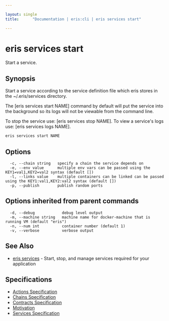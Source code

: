 ```yaml
---

layout: single
title:      "Documentation | eris:cli | eris services start"

---
```


# eris services start

Start a service.

## Synopsis

Start a service according to the service definition file which
eris stores in the ~/.eris/services directory.

The [eris services start NAME] command by default will put the
service into the background so its logs will not be viewable
from the command line.

To stop the service use:      [eris services stop NAME].
To view a service's logs use: [eris services logs NAME].

```bash
eris services start NAME
```

## Options

```
  -c, --chain string   specify a chain the service depends on
  -e, --env value      multiple env vars can be passed using the KEY1=val1,KEY2=val2 syntax (default [])
  -l, --links value    multiple containers can be linked can be passed using the KEY1:val1,KEY2:val2 syntax (default [])
  -p, --publish        publish random ports
```

## Options inherited from parent commands

```
  -d, --debug            debug level output
  -m, --machine string   machine name for docker-machine that is running VM (default "eris")
  -n, --num int          container number (default 1)
  -v, --verbose          verbose output
```

## See Also

* [eris services](/docs/documentation/cli/0.11.0/eris_services/)	 - Start, stop, and manage services required for your application

## Specifications

* [Actions Specification](/docs/documentation/cli/0.11.0/actions_specification/)
* [Chains Specification](/docs/documentation/cli/0.11.0/chains_specification/)
* [Contracts Specification](/docs/documentation/cli/0.11.0/contracts_specification/)
* [Motivation](/docs/documentation/cli/0.11.0/motivation/)
* [Services Specification](/docs/documentation/cli/0.11.0/services_specification/)

